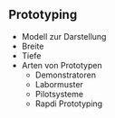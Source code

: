 ## Prototyping
* Modell zur Darstellung
* Breite
* Tiefe
* Arten von Prototypen
	- Demonstratoren
	- Labormuster
	- Pilotsysteme
	- Rapdi Prototyping
